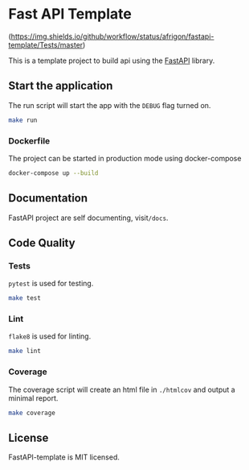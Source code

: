 # Fast API Template

(https://img.shields.io/github/workflow/status/afrigon/fastapi-template/Tests/master)

This is a template project to build api using the [FastAPI](https://github.com/tiangolo/fastapi) library.

## Start the application

The run script will start the app with the `DEBUG` flag turned on.

```sh
make run
```

### Dockerfile

The project can be started in production mode using docker-compose

```sh
docker-compose up --build
```

## Documentation

FastAPI project are self documenting, visit`/docs`.

## Code Quality

### Tests

`pytest` is used for testing.

```sh
make test
```

### Lint

`flake8` is used for linting.

```sh
make lint
```

### Coverage

The coverage script will create an html file in `./htmlcov` and output a minimal report.

```sh
make coverage
```

## License

FastAPI-template is MIT licensed.

